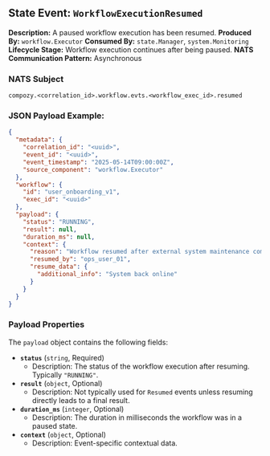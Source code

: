 ## State Event: `WorkflowExecutionResumed`

**Description:** A paused workflow execution has been resumed.
**Produced By:** `workflow.Executor`
**Consumed By:** `state.Manager`, `system.Monitoring`
**Lifecycle Stage:** Workflow execution continues after being paused.
**NATS Communication Pattern:** Asynchronous

### NATS Subject

`compozy.<correlation_id>.workflow.evts.<workflow_exec_id>.resumed`

### JSON Payload Example:

```json
{
  "metadata": {
    "correlation_id": "<uuid>",
    "event_id": "<uuid>",
    "event_timestamp": "2025-05-14T09:00:00Z",
    "source_component": "workflow.Executor"
  },
  "workflow": {
    "id": "user_onboarding_v1",
    "exec_id": "<uuid>"
  },
  "payload": {
    "status": "RUNNING",
    "result": null,
    "duration_ms": null, 
    "context": {
      "reason": "Workflow resumed after external system maintenance completed.",
      "resumed_by": "ops_user_01",
      "resume_data": {
        "additional_info": "System back online"
      }
    }
  }
}
```

### Payload Properties

The `payload` object contains the following fields:
-   **`status`** (`string`, Required)
    -   Description: The status of the workflow execution after resuming. Typically `"RUNNING"`.
-   **`result`** (`object`, Optional)
    -   Description: Not typically used for `Resumed` events unless resuming directly leads to a final result.
-   **`duration_ms`** (`integer`, Optional)
    -   Description: The duration in milliseconds the workflow was in a paused state.
-   **`context`** (`object`, Optional)
    -   Description: Event-specific contextual data.
